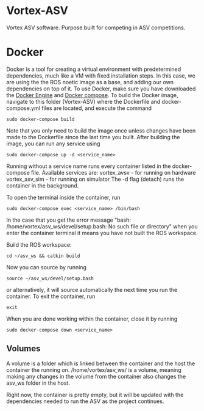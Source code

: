 # Vortex-ASV
Vortex ASV software. Purpose built for competing in ASV competitions. 


# Docker
Docker is a tool for creating a virtual environment with predetermined dependencies, much like a VM with fixed installation steps. In this case, we are using the the ROS noetic image as a base, and adding our own dependencies on top of it.
To use Docker, make sure you have downloaded the [Docker Engine](https://docs.docker.com/engine/install/ubuntu/) and [Docker compose](https://docs.docker.com/compose/install/).
To build the Docker image, navigate to this folder (Vortex-ASV) where the Dockerfile and docker-compose.yml files are located, and execute the command  

```
sudo docker-compose build
```

Note that you only need to build the image once unless changes have been made to the Dockerfile since the last time you built.
After building the image, you can run any service using

```
sudo docker-compose up -d <service_name>
```

Running without a service name runs every container listed in the docker-compose file. Available services are:
vortex_avsv - for running on hardware
vortex_asv_sim - for running on simulator
The -d flag (detach) runs the container in the background.

To open the terminal inside the container, run

```
sudo docker-compose exec <service_name> /bin/bash
```


In the case that you get the error message "bash: /home/vortex/asv_ws/devel/setup.bash: No such file or directory" when you enter the container terminal it means you have not built the ROS workspace. 

Build the ROS workspace: 

```
cd ~/asv_ws && catkin build
```

Now you can source by running

```
source ~/asv_ws/devel/setup.bash
```

or alternatively, it will source automatically the next time you run the container. To exit the container, run

```
exit
```  

When you are done working within the container, close it by running

```
sudo docker-compose down <service_name>
```

## Volumes
A volume is a folder which is linked between the container and the host the container the running on.  /home/vortex/asv_ws/ is a volume, meaning making any changes in the volume from the container also changes the asv_ws folder in the host. 

Right now, the container is pretty empty, but it will be updated with the dependencies needed to run the ASV as the project continues.